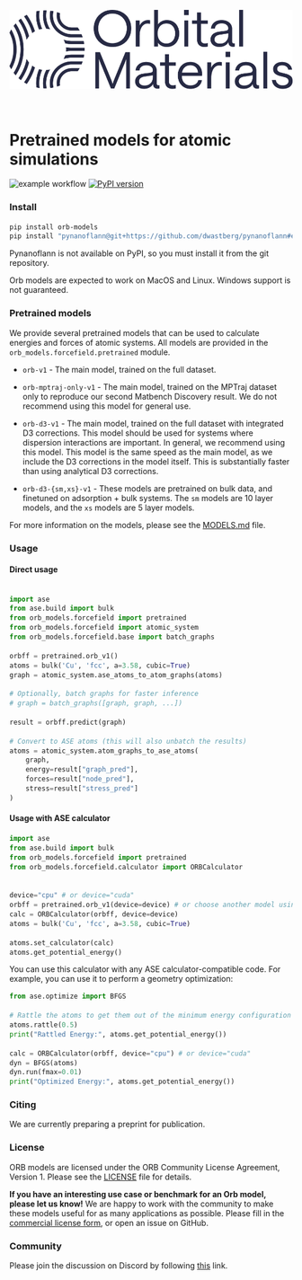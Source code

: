 
<p align="center">
  <img src="./logo_color_text.png" alt="Orbital Materials" width="600"/>
</p>
<br/>

# Pretrained models for atomic simulations

![example workflow](https://github.com/orbital-materials/orb-models/actions/workflows/test.yml/badge.svg)
[![PyPI version](https://badge.fury.io/py/orb-models.svg)](https://badge.fury.io/py/orb-models)

### Install

```bash
pip install orb-models
pip install "pynanoflann@git+https://github.com/dwastberg/pynanoflann#egg=af434039ae14bedcbb838a7808924d6689274168",
```
Pynanoflann is not available on PyPI, so you must install it from the git repository.

Orb models are expected to work on MacOS and Linux. Windows support is not guaranteed.

### Pretrained models

We provide several pretrained models that can be used to calculate energies and forces of atomic systems. All models are provided in the `orb_models.forcefield.pretrained` module. 

- `orb-v1` - The main model, trained on the full dataset.
- `orb-mptraj-only-v1` - The main model, trained on the MPTraj dataset only to reproduce our second Matbench Discovery result. We do not recommend using this model for general use.

- `orb-d3-v1` - The main model, trained on the full dataset with integrated D3 corrections. This model should be used for systems where dispersion interactions are important. In general, we recommend using this model. This model is the same speed as the main model, as we include the D3 corrections in the model itself. This is substantially faster than using analytical D3 corrections.
- `orb-d3-{sm,xs}-v1` - These models are pretrained on bulk data, and finetuned on adsorption + bulk systems. The `sm` models are 10 layer models, and the `xs` models are 5 layer models.

For more information on the models, please see the [MODELS.md](MODELS.md) file.


### Usage

#### Direct usage
```python

import ase
from ase.build import bulk
from orb_models.forcefield import pretrained
from orb_models.forcefield import atomic_system
from orb_models.forcefield.base import batch_graphs

orbff = pretrained.orb_v1()
atoms = bulk('Cu', 'fcc', a=3.58, cubic=True)
graph = atomic_system.ase_atoms_to_atom_graphs(atoms)

# Optionally, batch graphs for faster inference
# graph = batch_graphs([graph, graph, ...])

result = orbff.predict(graph)

# Convert to ASE atoms (this will also unbatch the results)
atoms = atomic_system.atom_graphs_to_ase_atoms(
    graph,
    energy=result["graph_pred"],
    forces=result["node_pred"],
    stress=result["stress_pred"]
)
```

#### Usage with ASE calculator

```python
import ase
from ase.build import bulk
from orb_models.forcefield import pretrained
from orb_models.forcefield.calculator import ORBCalculator


device="cpu" # or device="cuda"
orbff = pretrained.orb_v1(device=device) # or choose another model using ORB_PRETRAINED_MODELS[model_name]()
calc = ORBCalculator(orbff, device=device)
atoms = bulk('Cu', 'fcc', a=3.58, cubic=True)

atoms.set_calculator(calc)
atoms.get_potential_energy()
```

You can use this calculator with any ASE calculator-compatible code. For example, you can use it to perform a geometry optimization:

```python
from ase.optimize import BFGS

# Rattle the atoms to get them out of the minimum energy configuration
atoms.rattle(0.5)
print("Rattled Energy:", atoms.get_potential_energy())

calc = ORBCalculator(orbff, device="cpu") # or device="cuda"
dyn = BFGS(atoms)
dyn.run(fmax=0.01)
print("Optimized Energy:", atoms.get_potential_energy())
```


### Citing

We are currently preparing a preprint for publication.


### License

ORB models are licensed under the ORB Community License Agreement, Version 1. Please see the [LICENSE](LICENSE) file for details.

**If you have an interesting use case or benchmark for an Orb model, please let us know!** We are happy to work with the community to make these models useful for as many applications as possible.
Please fill in the [commercial license form](https://www.orbitalmaterials.com/commercial-license-form), or open an issue on GitHub.

### Community

Please join the discussion on Discord by following [this](https://discord.gg/4EYXRA7x) link.